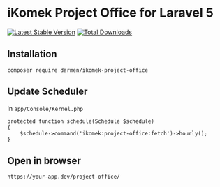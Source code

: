 # iKomek Project Office for Laravel 5

[![Latest Stable Version](https://poser.pugx.org/darmen/ikomek-project-office/v/stable.png)](https://packagist.org/packages/darmen/ikomek-project-office)
[![Total Downloads](https://poser.pugx.org/darmen/ikomek-project-office/downloads.png)](https://packagist.org/packages/darmen/ikomek-project-office)

## Installation

    composer require darmen/ikomek-project-office
    
## Update Scheduler

In `app/Console/Kernel.php`

    protected function schedule(Schedule $schedule)
    {
        $schedule->command('ikomek:project-office:fetch')->hourly();
    }
    
## Open in browser

`https://your-app.dev/project-office/`
